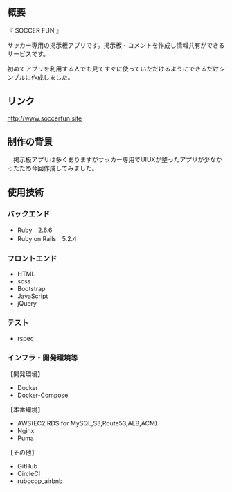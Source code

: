 ## 概要

『 SOCCER FUN 』

サッカー専用の掲示板アプリです。掲示板・コメントを作成し情報共有ができるサービスです。

 初めてアプリを利用する人でも見てすぐに使っていただけるようにできるだけシンプルに作成しました。

## リンク
http://www.soccerfun.site

## 制作の背景
　掲示板アプリは多くありますがサッカー専用でUIUXが整ったアプリが少なかったため今回作成してみました。
 


## 使用技術


### バックエンド

* Ruby　2.6.6
* Ruby on Rails　5.2.4


### フロントエンド

* HTML
* scss
* Bootstrap
* JavaScript
* jQuery


### テスト

* rspec


### インフラ・開発環境等

【開発環境】

* Docker
* Docker-Compose


【本番環境】

* AWS(EC2,RDS for MySQL,S3,Route53,ALB,ACM)
* Nginx
* Puma


【その他】

* GitHub
* CircleCI
* rubocop_airbnb

